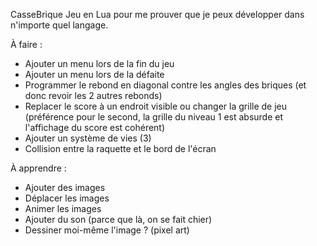 CasseBrique
Jeu en Lua pour me prouver que je peux développer dans n'importe quel langage.

À faire :

- Ajouter un menu lors de la fin du jeu
- Ajouter un menu lors de la défaite
- Programmer le rebond en diagonal contre les angles des briques (et donc revoir les 2 autres rebonds)
- Replacer le score à un endroit visible ou changer la grille de jeu (préférence pour le second, la grille du niveau 1 est absurde et l'affichage du score est cohérent)
- Ajouter un système de vies (3)
- Collision entre la raquette et le bord de l'écran

À apprendre :

- Ajouter des images
- Déplacer les images
- Animer les images
- Ajouter du son (parce que là, on se fait chier)
- Dessiner moi-même l'image ? (pixel art)